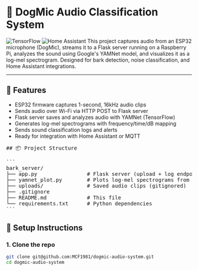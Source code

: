 # 🐾 DogMic Audio Classification System
![TensorFlow](https://img.shields.io/badge/TensorFlow-2.19.0-blue?logo=tensorflow&logoColor=white)
![Home Assistant](https://img.shields.io/badge/Home%20Assistant-Compatible-41BDF5?logo=home-assistant&logoColor=white)
This project captures audio from an ESP32 microphone (DogMic), streams it to a Flask server running on a Raspberry Pi, analyzes the sound using Google's YAMNet model, and visualizes it as a log-mel spectrogram. Designed for bark detection, noise classification, and Home Assistant integrations.

---

## 🚀 Features

- ESP32 firmware captures 1-second, 16kHz audio clips
- Sends audio over Wi-Fi via HTTP POST to Flask server
- Flask server saves and analyzes audio with YAMNet (TensorFlow)
- Generates log-mel spectrograms with frequency/time/dB mapping
- Sends sound classification logs and alerts
- Ready for integration with Home Assistant or MQTT

<pre>
## 📦 Project Structure

```
bark_server/
├── app.py                # Flask server (upload + log endpoint)
├── yamnet_plot.py        # Plots log-mel spectrograms from .wav files
├── uploads/              # Saved audio clips (gitignored)
├── .gitignore
├── README.md             # This file
└── requirements.txt      # Python dependencies
```
</pre>


## 🔧 Setup Instructions

### 1. Clone the repo

```bash
git clone git@github.com:MCF1981/dogmic-audio-system.git
cd dogmic-audio-system
